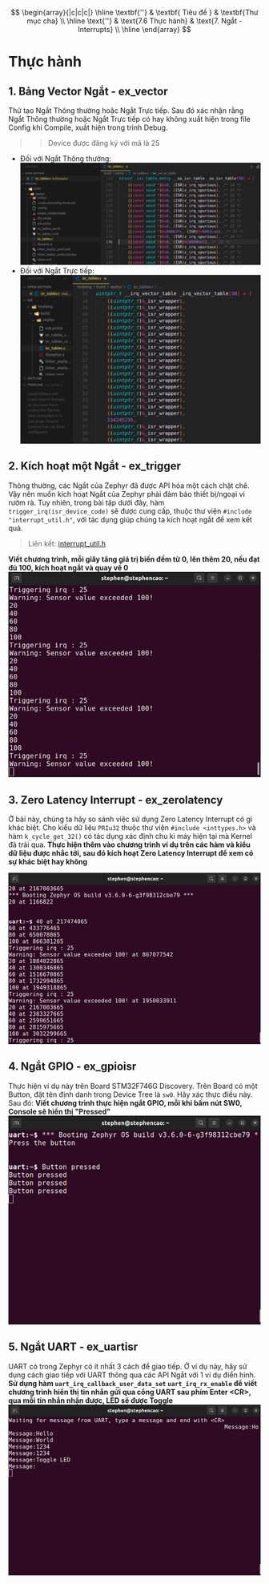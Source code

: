 $$
\begin{array}{|c|c|c|}
\hline
   \textbf{''} & \textbf{ Tiêu đề } & \textbf{Thư mục cha} \\ 
\hline
   \text{''} & \text{7.6 Thực hành} & \text{7. Ngắt - Interrupts} \\
\hline
\end{array}
$$

# Thực hành
## 1. Bảng Vector Ngắt - ex_vector
Thử tạo Ngắt Thông thường hoặc Ngắt Trực tiếp. Sau đó xác nhận rằng Ngắt Thông thường hoặc Ngắt Trực tiếp có hay không xuất hiện trong file Config khi Compile, xuất hiện trong trình Debug.
>>Device được đăng ký với mã là 25
* Đối với Ngắt Thông thường:
![table](../images/table.png)
* Đối với Ngắt Trực tiếp:
![table2](../images/table2.png)
## 2. Kích hoạt một Ngắt - ex_trigger
Thông thường, các Ngắt của Zephyr đã được API hóa một cách chặt chẽ. Vậy nên muốn kích hoạt Ngắt của Zephyr phải đảm bảo thiết bị/ngoại vi rườm rà.
Tuy nhiên, trong bài tập dưới đây, hàm `trigger_irq(isr_device_code)` sẽ được cung cấp, thuộc thư viện `#include "interrupt_util.h"`, với tác dụng giúp chúng ta kích hoạt ngắt để xem kết quả.
> Liên kết: [interrupt_util.h](../include/interrupt_util.h)

**Viết chương trình, mỗi giây tăng giá trị biến đếm từ 0, lên thêm 20, nếu đạt đủ 100, kích hoạt ngắt và quay về 0**
![trigger](../images/trigger.png)

## 3. Zero Latency Interrupt - ex_zerolatency
Ở bài này, chúng ta hãy so sánh việc sử dụng Zero Latency Interrupt có gì khác biệt. Cho kiểu dữ liệu `PRIu32` thuộc thư viện `#include <inttypes.h>` và hàm `k_cycle_get_32()` có tác dụng xác định chu kì máy hiện tại mà Kernel đã trải qua.
**Thực hiện thêm vào chương trình ví dụ trên các hàm và kiểu dữ liệu được nhắc tới, sau đó kích hoạt Zero Latency Interrupt để xem có sự khác biệt hay không**

![trigger](../images/zli.png)


## 4. Ngắt GPIO - ex_gpioisr
Thực hiện ví dụ này trên Board STM32F746G Discovery. Trên Board có một Button, đặt tên định danh trong Device Tree là `sw0`. Hãy xác thực điều này. Sau đó:
**Viết chương trình thực hiện ngắt GPIO, mỗi khi bấm nút SW0, Console sẽ hiển thị "Pressed"**
![button](../images/button.png)

## 5. Ngắt UART - ex_uartisr
UART có trong Zephyr có ít nhất 3 cách để giao tiếp. Ở ví dụ này, hãy sử dụng cách giao tiếp với UART thông qua các API Ngắt với 1 ví dụ điển hình.
**Sử dụng hàm `uart_irq_callback_user_data_set` `uart_irq_rx_enable` để viết chương trình hiển thị tin nhắn gửi qua cổng UART sau phím Enter \<CR\>, qua mỗi tin nhắn nhận được, LED sẽ được Toggle**
![uart](../images/uart.png)
